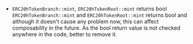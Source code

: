 - `ERC20hTokenBranch::mint`, `ERC20hTokenRoot::mint` returns bool
`ERC20hTokenBranch::mint` and `ERC20hTokenRoot::mint` returns bool and although it doesn't cause any problem now, this can affect composability in the future.
As the bool return value is not checked anywhere in the code, better to remove it.

